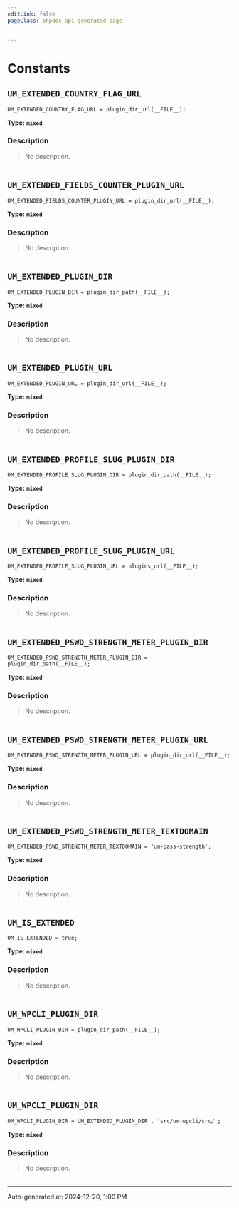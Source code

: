 ```yaml
---
editLink: false
pageClass: phpdoc-api-generated-page


---
```


# Constants

        
##  `UM_EXTENDED_COUNTRY_FLAG_URL`    



```php:no-line-numbers
UM_EXTENDED_COUNTRY_FLAG_URL = plugin_dir_url(__FILE__);
```

**Type:** **`mixed`**

### Description

> No description.

| | |
|:--------:| ----------- |

        
##  `UM_EXTENDED_FIELDS_COUNTER_PLUGIN_URL`    



```php:no-line-numbers
UM_EXTENDED_FIELDS_COUNTER_PLUGIN_URL = plugin_dir_url(__FILE__);
```

**Type:** **`mixed`**

### Description

> No description.

| | |
|:--------:| ----------- |

        
##  `UM_EXTENDED_PLUGIN_DIR`    



```php:no-line-numbers
UM_EXTENDED_PLUGIN_DIR = plugin_dir_path(__FILE__);
```

**Type:** **`mixed`**

### Description

> No description.

| | |
|:--------:| ----------- |

        
##  `UM_EXTENDED_PLUGIN_URL`    



```php:no-line-numbers
UM_EXTENDED_PLUGIN_URL = plugin_dir_url(__FILE__);
```

**Type:** **`mixed`**

### Description

> No description.

| | |
|:--------:| ----------- |

        
##  `UM_EXTENDED_PROFILE_SLUG_PLUGIN_DIR`    



```php:no-line-numbers
UM_EXTENDED_PROFILE_SLUG_PLUGIN_DIR = plugin_dir_path(__FILE__);
```

**Type:** **`mixed`**

### Description

> No description.

| | |
|:--------:| ----------- |

        
##  `UM_EXTENDED_PROFILE_SLUG_PLUGIN_URL`    



```php:no-line-numbers
UM_EXTENDED_PROFILE_SLUG_PLUGIN_URL = plugins_url(__FILE__);
```

**Type:** **`mixed`**

### Description

> No description.

| | |
|:--------:| ----------- |

        
##  `UM_EXTENDED_PSWD_STRENGTH_METER_PLUGIN_DIR`    



```php:no-line-numbers
UM_EXTENDED_PSWD_STRENGTH_METER_PLUGIN_DIR = plugin_dir_path(__FILE__);
```

**Type:** **`mixed`**

### Description

> No description.

| | |
|:--------:| ----------- |

        
##  `UM_EXTENDED_PSWD_STRENGTH_METER_PLUGIN_URL`    



```php:no-line-numbers
UM_EXTENDED_PSWD_STRENGTH_METER_PLUGIN_URL = plugin_dir_url(__FILE__);
```

**Type:** **`mixed`**

### Description

> No description.

| | |
|:--------:| ----------- |

        
##  `UM_EXTENDED_PSWD_STRENGTH_METER_TEXTDOMAIN`    



```php:no-line-numbers
UM_EXTENDED_PSWD_STRENGTH_METER_TEXTDOMAIN = 'um-pass-strength';
```

**Type:** **`mixed`**

### Description

> No description.

| | |
|:--------:| ----------- |

        
##  `UM_IS_EXTENDED`    



```php:no-line-numbers
UM_IS_EXTENDED = true;
```

**Type:** **`mixed`**

### Description

> No description.

| | |
|:--------:| ----------- |

        
##  `UM_WPCLI_PLUGIN_DIR`    



```php:no-line-numbers
UM_WPCLI_PLUGIN_DIR = plugin_dir_path(__FILE__);
```

**Type:** **`mixed`**

### Description

> No description.

| | |
|:--------:| ----------- |

        
##  `UM_WPCLI_PLUGIN_DIR`    



```php:no-line-numbers
UM_WPCLI_PLUGIN_DIR = UM_EXTENDED_PLUGIN_DIR . 'src/um-wpcli/src/';
```

**Type:** **`mixed`**

### Description

> No description.

| | |
|:--------:| ----------- |



--------

<div class="page-edit">
    <div class="last-updated">
        <span class="prefix">Auto-generated at: </span>
        <span class="time">2024-12-20, 1:00 PM</span>
    </div>
</div>



